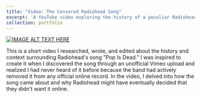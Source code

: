 ```yaml
---
title: "Video: The Censored Radiohead Song"
excerpt: 'A YouTube video exploring the history of a peculiar Radiohead track.<br/><a href="https://www.youtube.com/watch?v=gQxfdacPpgo"><img src="https://img.youtube.com/vi/gQxfdacPpgo/0.jpg" width="426" height="240"></a>'
collection: portfolio
---
```

[![IMAGE ALT TEXT HERE](https://img.youtube.com/vi/gQxfdacPpgo/0.jpg)](https://www.youtube.com/watch?v=gQxfdacPpgo)

This is a short video I researched, wrote, and edited about the history and context surrounding Radiohead's song "Pop Is Dead." I was inspired to create it when I discovered the song through an unofficial Vimeo upload and realized I had never heard of it before because the band had actively removed it from any official online record. In the video, I delved into how the song came about and why Radiohead might have eventually decided that they didn't want it online.

